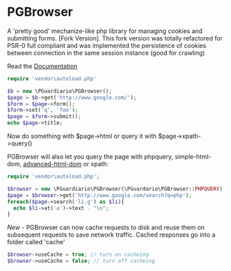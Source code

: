 PGBrowser
=========

A 'pretty good' mechanize-like php library for managing cookies and submitting forms. [Fork Version].
This fork version was totally refactored for PSR-0 full compliant and was implemented the persistence of
cookies between connection in the same session instance (good for crawling)

Read the [Documentation](https://github.com/monkeysuffrage/pgbrowser/wiki)

```php
require 'vendor\autoload.php'

$b = new \PGuardiario\PGBrowser();
$page = $b->get('http://www.google.com/');
$form = $page->form();
$form->set('q', 'foo');
$page = $form->submit();
echo $page->title;
```

Now do something with $page->html or query it with $page->xpath->query()

PGBrowser will also let you query the page with phpquery, simple-html-dom, [advanced-html-dom](https://sourceforge.net/projects/advancedhtmldom/) or xpath:

```php
require 'vendor\autoload.php';

$browser = new \PGuardiario\PGBrowser(\PGuardario\PGBrowser::PHPQUERY);
$page = $browser->get('http://www.google.com/search?q=php');
foreach($page->search('li.g') as $li){
  echo $li->at('a')->text . "\n";
}
```

*New* - PGBrowser can now cache requests to disk and reuse them on subsequent requests to save network traffic. Cached responses go into a folder called 'cache'

```php
$browser->useCache = true; // turn on cacheing
$browser->useCache = false; // turn off cacheing
```


